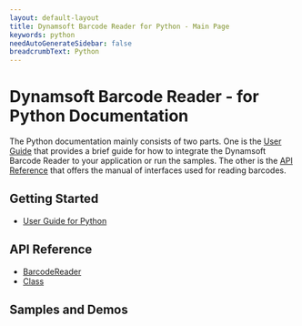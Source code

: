 ```yaml
---
layout: default-layout
title: Dynamsoft Barcode Reader for Python - Main Page
keywords: python
needAutoGenerateSidebar: false
breadcrumbText: Python
---
```



# Dynamsoft Barcode Reader - for Python Documentation

The Python documentation mainly consists of two parts. One is the [User Guide](#getting-started) that provides a brief guide for how to integrate the Dynamsoft Barcode Reader to your application or run the samples. The other is the [API Reference](#api-reference) that offers the manual of interfaces used for reading barcodes.



## Getting Started
- [User Guide for Python](user-guide.md)

## API Reference
- [BarcodeReader](api-reference/#barcodereader-methods)
- [Class](api-reference/#classes)

## Samples and Demos
